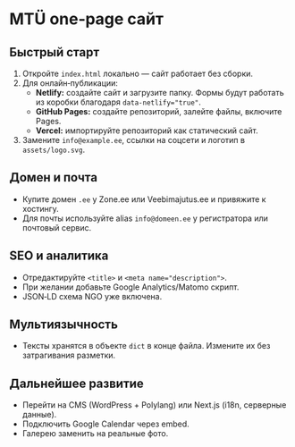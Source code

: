 # MTÜ one‑page сайт

## Быстрый старт
1) Откройте `index.html` локально — сайт работает без сборки.
2) Для онлайн‑публикации:
   - **Netlify:** создайте сайт и загрузите папку. Формы будут работать из коробки благодаря `data-netlify="true"`.
   - **GitHub Pages:** создайте репозиторий, залейте файлы, включите Pages.
   - **Vercel:** импортируйте репозиторий как статический сайт.
3) Замените `info@example.ee`, ссылки на соцсети и логотип в `assets/logo.svg`.

## Домен и почта
- Купите домен `.ee` у Zone.ee или Veebimajutus.ee и привяжите к хостингу.
- Для почты используйте alias `info@domeen.ee` у регистратора или почтовый сервис.

## SEO и аналитика
- Отредактируйте `<title>` и `<meta name="description">`.
- При желании добавьте Google Analytics/Matomo скрипт.
- JSON‑LD схема NGO уже включена.

## Мультиязычность
- Тексты хранятся в объекте `dict` в конце файла. Измените их без затрагивания разметки.

## Дальнейшее развитие
- Перейти на CMS (WordPress + Polylang) или Next.js (i18n, серверные данные).
- Подключить Google Calendar через embed.
- Галерею заменить на реальные фото.

